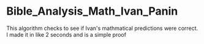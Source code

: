 # Bible_Analysis_Math_Ivan_Panin
This algorithm checks to see if Ivan's mathmatical predictions were correct. I made it in like 2 seconds and is a simple proof
